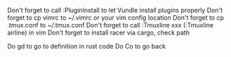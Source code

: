 Don't forget to call :PluginInstall to let Vundle install plugins properly
Don't forget to cp vimrc to ~/.vimrc or your vim config location
Don't forget to cp .tmux.conf to ~/.tmux.conf
Don't forget to call :Tmuxline xxx (:Tmuxline airline) in vim
Don't forget to install racer via cargo, check path

Do gd to go to definition in rust code
Do Co to go back
